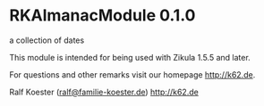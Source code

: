 # RKAlmanacModule 0.1.0

a collection of dates

This module is intended for being used with Zikula 1.5.5 and later.

For questions and other remarks visit our homepage http://k62.de.

Ralf Koester (ralf@familie-koester.de)
http://k62.de
